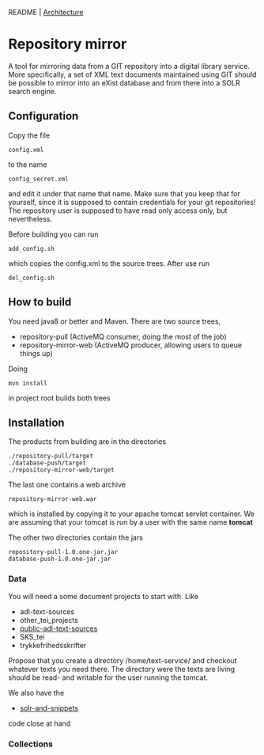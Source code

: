 
README | [Architecture](ARCHITECTURE.md)

# Repository mirror

A tool for mirroring data from a GIT repository into a digital library
service. More specifically, a set of XML text documents maintained
using GIT should be possible to mirror into an eXist database and from
there into a SOLR search engine.

## Configuration

Copy the file

```config.xml```

to the name

```config_secret.xml```

and edit it under that name that name. Make sure that you keep that
for yourself, since it is supposed to contain credentials for your git
repositories! The repository user is supposed to have read only access
only, but nevertheless.

Before building you can run 

```add_config.sh```

which copies the config.xml to the source trees. After use run 

```del_config.sh```

## How to build

You need java8 or better and Maven. There are two source trees,

* repository-pull (ActiveMQ consumer, doing the most of the job)
* repository-mirror-web (ActiveMQ producer, allowing users to queue things up)

Doing

```
mvn install
```

in project root builds both trees

## Installation

The products from building are in the directories

```
./repository-pull/target
./database-push/target
./repository-mirror-web/target

```

The last one contains a web archive

```repository-mirror-web.war```

which is installed by copying it to your apache tomcat servlet
container. We are assuming that your tomcat is run by a user with the
same name __tomcat__

The other two directories contain the jars

```
repository-pull-1.0.one-jar.jar
database-push-1.0.one-jar.jar
```

### Data

You will need a some document projects to start with. Like

* adl-text-sources
* other_tei_projects
* [public-adl-text-sources](https://github.com/Det-Kongelige-Bibliotek/public-adl-text-sources)
* SKS_tei
* trykkefrihedsskrifter

Propose that you create a directory /home/text-service/ and checkout whatever texts you need there.
The directory were the texts are living should be read- and writable for the user running the tomcat.

We also have the 

* [solr-and-snippets](https://github.com/Det-Kongelige-Bibliotek/solr-and-snippets)

code close at hand

### Collections


